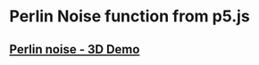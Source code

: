 # Perlin Noise function from p5.js

## [Perlin noise - 3D Demo](https://gist.github.com/toja/0e798c8dd54eb53ea0f0aeef414d16c9)
